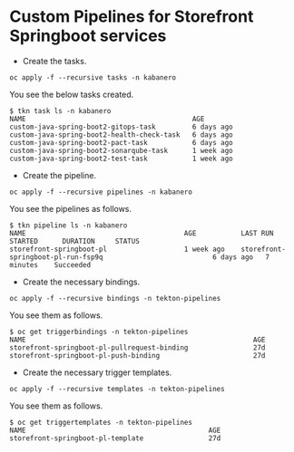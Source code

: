 # Custom Pipelines for Storefront Springboot services

- Create the tasks.

```
oc apply -f --recursive tasks -n kabanero
```

You see the below tasks created.

```
$ tkn task ls -n kabanero
NAME                                         AGE
custom-java-spring-boot2-gitops-task         6 days ago
custom-java-spring-boot2-health-check-task   6 days ago
custom-java-spring-boot2-pact-task           6 days ago
custom-java-spring-boot2-sonarqube-task      1 week ago
custom-java-spring-boot2-test-task           1 week ago
```

- Create the pipeline.

```
oc apply -f --recursive pipelines -n kabanero
```

You see the pipelines as follows.

```
$ tkn pipeline ls -n kabanero
NAME                                       AGE           LAST RUN                                                     STARTED      DURATION     STATUS
storefront-springboot-pl                   1 week ago    storefront-springboot-pl-run-fsp9q                           6 days ago   7 minutes    Succeeded
```

- Create the necessary bindings.

```
oc apply -f --recursive bindings -n tekton-pipelines
```

You see them as follows.

```
$ oc get triggerbindings -n tekton-pipelines
NAME                                                        AGE
storefront-springboot-pl-pullrequest-binding                27d
storefront-springboot-pl-push-binding                       27d
```

- Create the necessary trigger templates.

```
oc apply -f --recursive templates -n tekton-pipelines
```

You see them as follows.

```
$ oc get triggertemplates -n tekton-pipelines
NAME                                             AGE
storefront-springboot-pl-template                27d
```
